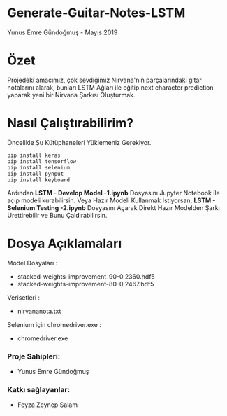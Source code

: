 # Generate-Guitar-Notes-LSTM


Yunus Emre Gündoğmuş - Mayıs 2019

# Özet 
Projedeki amacımız, çok sevdiğimiz Nirvana'nın parçalarındaki gitar notalarını alarak, bunları LSTM Ağları ile eğitip next character prediction yaparak yeni bir Nirvana Şarkısı Oluşturmak.

# Nasıl Çalıştırabilirim?
Öncelikle Şu Kütüphaneleri Yüklemeniz Gerekiyor.
```
pip install keras
pip install tensorflow
pip install selenium
pip install pynput
pip install keyboard
```

Ardından **LSTM - Develop Model -1.ipynb** Dosyasını Jupyter Notebook ile açıp modeli kurabilirsin. Veya Hazır Modeli Kullanmak İstiyorsan, **LSTM - Selenium Testing -2.ipynb** Dosyasını Açarak Direkt Hazır Modelden Şarkı Ürettirebilir ve Bunu Çaldırabilirsin.

# Dosya Açıklamaları
Model Dosyaları :
- stacked-weights-improvement-90-0.2360.hdf5
- stacked-weights-improvement-80-0.2467.hdf5

Verisetleri :
- nirvananota.txt

Selenium için chromedriver.exe :
- chromedriver.exe


### Proje Sahipleri:
- Yunus Emre Gündoğmuş

### Katkı sağlayanlar:
- Feyza Zeynep Salam
